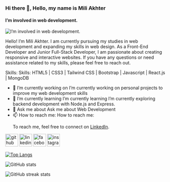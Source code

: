 ### Hi there 👋, Hello, my name is Mili Akhter
#### I’m involved in web development.
![I’m involved in web development.](https://media.licdn.com/dms/image/v2/D5616AQEMvDIE58Dz5g/profile-displaybackgroundimage-shrink_350_1400/profile-displaybackgroundimage-shrink_350_1400/0/1728921069657?e=1741219200&v=beta&t=5-ZCJpkO_Q6PZGpSt5x1nkU-yrixj-E_s9y4qBI6X8w)

Hello! I’m Mili Akhter. I am currently pursuing my studies in web development and expanding my skills in web design. As a Front-End Developer and Junior Full-Stack Developer, I am passionate about creating responsive and interactive websites. If you have any questions or need assistance related to my skills, please feel free to reach out.

Skills: Skills: HTML5 | CSS3 | Tailwind CSS | Bootstrap | Javascript | React.js | MongoDB 

- 🔭 I’m currently working on I’m currently working on personal projects to improve my web development skills  
- 🌱 I’m currently learning I’m currently learning I’m currently exploring backend development with Node.js and Express. 
- 💬 Ask me about  Ask me about Web Development  
- 📫 How to reach me: How to reach me:<p>To reach me, feel free to connect on <a href="https://www.linkedin.com/in/mili-akther-88a0bb227/" target="_blank">LinkedIn</a>.</p>  


[<img src='https://cdn.jsdelivr.net/npm/simple-icons@3.0.1/icons/github.svg' alt='github' height='40'>](https://github.com/Mili-Akther)  [<img src='https://cdn.jsdelivr.net/npm/simple-icons@3.0.1/icons/linkedin.svg' alt='linkedin' height='40'>](https://www.linkedin.com/in/mili-akther-88a0bb227/)  [<img src='https://cdn.jsdelivr.net/npm/simple-icons@3.0.1/icons/facebook.svg' alt='facebook' height='40'>](https://www.facebook.com/mili.akther)  [<img src='https://cdn.jsdelivr.net/npm/simple-icons@3.0.1/icons/instagram.svg' alt='instagram' height='40'>](https://www.instagram.com/mili.akter.milu/)  

[![Top Langs](https://github-readme-stats.vercel.app/api/top-langs/?username=Mili-Akther)](https://github.com/anuraghazra/github-readme-stats)

![GitHub stats](https://github-readme-stats.vercel.app/api?username=Mili-Akther&show_icons=true&count_private=true)  

![GitHub streak stats](https://streak-stats.demolab.com/?user=Mili-Akther)  

